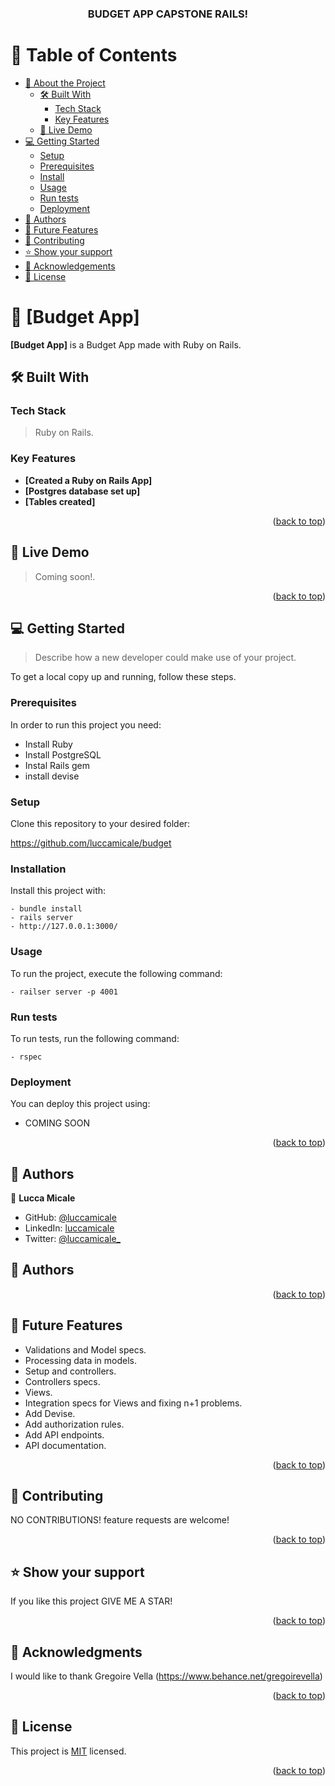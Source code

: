 <a name="readme-top"></a>

<div align="center">

  <h3><b>BUDGET APP CAPSTONE RAILS!</b></h3>

</div>

# 📗 Table of Contents

- [📖 About the Project](#about-project)
  - [🛠 Built With](#built-with)
    - [Tech Stack](#tech-stack)
    - [Key Features](#key-features)
  - [🚀 Live Demo](#live-demo)
- [💻 Getting Started](#getting-started)
  - [Setup](#setup)
  - [Prerequisites](#prerequisites)
  - [Install](#install)
  - [Usage](#usage)
  - [Run tests](#run-tests)
  - [Deployment](#triangular_flag_on_post-deployment)
- [👥 Authors](#authors)
- [🔭 Future Features](#future-features)
- [🤝 Contributing](#contributing)
- [⭐️ Show your support](#support)
- [🙏 Acknowledgements](#acknowledgements)
- [📝 License](#license)


# 📖 [Budget App] <a name="about-project"></a>

**[Budget App]** is a Budget App made with Ruby on Rails.

## 🛠 Built With <a name="built-with"></a>

### Tech Stack <a name="tech-stack"></a>

> Ruby on Rails.


### Key Features <a name="key-features"></a>

- **[Created a Ruby on Rails App]**
- **[Postgres database set up]**
- **[Tables created]**

<p align="right">(<a href="#readme-top">back to top</a>)</p>


## 🚀 Live Demo <a name="live-demo"></a>

> Coming soon!.


<p align="right">(<a href="#readme-top">back to top</a>)</p>


## 💻 Getting Started <a name="getting-started"></a>

> Describe how a new developer could make use of your project.

To get a local copy up and running, follow these steps.

### Prerequisites

In order to run this project you need:

- Install Ruby
- Install PostgreSQL
- Instal Rails gem
- install devise

### Setup

Clone this repository to your desired folder:

https://github.com/luccamicale/budget

### Installation
Install this project with:
```
- bundle install
- rails server
- http://127.0.0.1:3000/
```

### Usage
To run the project, execute the following command:
```
- railser server -p 4001
```

### Run tests
To run tests, run the following command:
```
- rspec
```
### Deployment

You can deploy this project using:

- COMING SOON

<p align="right">(<a href="#readme-top">back to top</a>)</p>


## 👥 Authors <a name="authors"></a>

👤 **Lucca Micale**

- GitHub: [@luccamicale](https://github.com/luccamicale)
- LinkedIn: [luccamicale](https://www.linkedin.com/in/luccamicale/)
- Twitter: [@luccamicale_](https://twitter.com/LuccaMicale_)

## 👥 Authors <a name="authors"></a>

<p align="right">(<a href="#readme-top">back to top</a>)</p>


## 🔭 Future Features <a name="future-features"></a>

-  Validations and Model specs.
-  Processing data in models.
-  Setup and controllers.
-  Controllers specs.
-  Views.
-  Integration specs for Views and fixing n+1 problems.
-  Add Devise.
-  Add authorization rules.
-  Add API endpoints.
-  API documentation.


<p align="right">(<a href="#readme-top">back to top</a>)</p>

## 🤝 Contributing <a name="contributing"></a>

NO CONTRIBUTIONS! 
feature requests are welcome!

<p align="right">(<a href="#readme-top">back to top</a>)</p>


## ⭐️ Show your support <a name="support"></a>

If you like this project GIVE ME A STAR!

<p align="right">(<a href="#readme-top">back to top</a>)</p>


## 🙏 Acknowledgments <a name="acknowledgements"></a>

I would like to thank Gregoire Vella (https://www.behance.net/gregoirevella)

<p align="right">(<a href="#readme-top">back to top</a>)</p>

## 📝 License <a name="license"></a>

This project is [MIT](https://github.com/luccamicale/Blog-App-Rails/blob/validations-and-model/LICENSE) licensed.


<p align="right">(<a href="#readme-top">back to top</a>)</p>